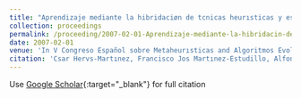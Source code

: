 ```yaml
---
title: "Aprendizaje mediante la hibridaciøn de tcnicas heurısticas y estadısticas de optimizaciøn en regresiøn logıstica binaria"
collection: proceedings
permalink: /proceeding/2007-02-01-Aprendizaje-mediante-la-hibridacin-de-tcnicas-heursticas-y-estadsticas-de-optimizacin-en-regresin-lo
date: 2007-02-01
venue: 'In V Congreso Español sobre Metaheurısticas and Algoritmos Evolutivos y Bioinspirados (MAEB07)'
citation: 'Csar Hervs-Martınez, Francisco Jos Martınez-Estudillo, Alfonso Carlos Martınez-Estudillo, Pedro Antonio Gutirrez, Juan Carlos Fernndez, &quot;Aprendizaje mediante la hibridaciøn de tcnicas heurısticas y estadısticas de optimizaciøn en regresiøn logıstica binaria.&quot; In V Congreso Español sobre Metaheurısticas and Algoritmos Evolutivos y Bioinspirados (MAEB07), 2007, Puerto de la Cruz, España, pp.61--68.'
---
```

Use [Google Scholar](https://scholar.google.com/scholar?q=Aprendizaje+mediante+la+hibridaciøn+de+tcnicas+heurısticas+y+estadısticas+de+optimizaciøn+en+regresiøn+logıstica+binaria){:target="_blank"} for full citation